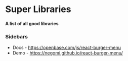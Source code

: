 # Super Libraries
#### A list of all good libraries

### Sidebars
- Docs - https://openbase.com/js/react-burger-menu
- Demo - https://negomi.github.io/react-burger-menu/
